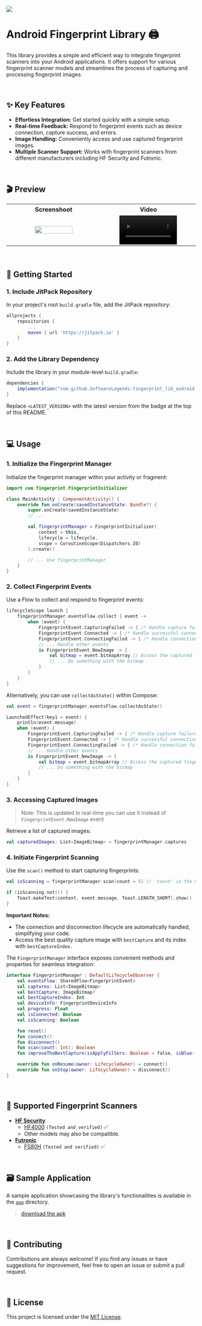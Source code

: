 [![](https://jitpack.io/v/SoftwareLegends/fingerprint_lib_android.svg)](https://jitpack.io/#SoftwareLegends/fingerprint_lib_android)

# Android Fingerprint Library 🖨️

This library provides a simple and efficient way to integrate fingerprint scanners into your Android applications. It offers support for various fingerprint scanner models and streamlines the process of capturing and processing fingerprint images.

<br/>

## ✨ Key Features

- **Effortless Integration:** Get started quickly with a simple setup.
- **Real-time Feedback:** Respond to fingerprint events such as device connection, capture success, and errors.
- **Image Handling:**  Conveniently access and use captured fingerprint images.
- **Multiple Scanner Support:**  Works with fingerprint scanners from different manufacturers including HF Security and Futronic.


<br/>

## 🎬 Preview

<table>
  <tr>
    <th>Screenshoot</th>
    <th>Video</th>
  </tr>
  <tr align="center">
    <td width="50%"> <img src="https://github.com/user-attachments/assets/9c5c7467-f6d6-475a-a90b-4539e64cbcc4" width="65%"/> </td>
    <td width="50%"> <video src="https://github.com/user-attachments/assets/779f1bb5-38f8-40a5-8d58-70842ab2c399" width="65%"/> </td>
  </tr>
</table>

<br/>

## 🚀 Getting Started

### 1. Include JitPack Repository

In your project's root `build.gradle` file, add the JitPack repository:

```gradle
allprojects {
    repositories {
        ...
        maven { url 'https://jitpack.io' } 
    }
}
```

### 2. Add the Library Dependency

Include the library in your module-level `build.gradle`:

```gradle
dependencies {
    implementation("com.github.SoftwareLegends:fingerprint_lib_android:<LATEST_VERSION>") 
}
```

Replace `<LATEST_VERSION>` with the latest version from the badge at the top of this README.

<br/>

## 💻 Usage

### 1. Initialize the Fingerprint Manager

Initialize the fingerprint manager within your activity or fragment:

```kotlin
import com.fingerprint.FingerprintInitializer

class MainActivity : ComponentActivity() {
    override fun onCreate(savedInstanceState: Bundle?) {
        super.onCreate(savedInstanceState)
        // ... 

        val fingerprintManager = FingerprintInitializer(
            context = this,
            lifecycle = lifecycle, 
            scope = CoroutineScope(Dispatchers.IO) 
        ).create()

        // ... Use fingerprintManager
    }
}
```

### 2. Collect Fingerprint Events

Use a Flow to collect and respond to fingerprint events:

```kotlin
lifecycleScope.launch {
    fingerprintManager.eventsFlow.collect { event ->
        when (event) {
            FingerprintEvent.CapturingFailed -> { /* Handle capture failure */ }
            FingerprintEvent.Connected -> { /* Handle successful connection */ }
            FingerprintEvent.ConnectingFailed -> { /* Handle connection failure */ }
            // ... Handle other events
            is FingerprintEvent.NewImage -> { 
                val bitmap = event.bitmapArray // Access the captured fingerprint image
                // ... Do something with the bitmap
            }
        }
    }
}
```

Alternatively, you can use `collectAsState()` within Compose:

```kotlin
val event = fingerprintManager.eventsFlow.collectAsState()

LaunchedEffect(key1 = event) {
    println(event.message)
    when (event) {
        FingerprintEvent.CapturingFailed -> { /* Handle capture failure */ }
        FingerprintEvent.Connected -> { /* Handle successful connection */ }
        FingerprintEvent.ConnectingFailed -> { /* Handle connection failure */ }
        // ... Handle other events
        is FingerprintEvent.NewImage -> { 
            val bitmap = event.bitmapArray // Access the captured fingerprint image
            // ... Do something with the bitmap
        }
    }
}
```

### 3. Accessing Captured Images

> Note: This is updated in real-time you can use it instead of `FingerprintEvent.NewImage` event

Retrieve a list of captured images: 

```kotlin
val capturedImages: List<ImageBitmap> = fingerprintManager.captures 
```

### 4. Initiate Fingerprint Scanning

Use the `scan()` method to start capturing fingerprints:

```kotlin
val isScanning = fingerprintManager.scan(count = 5) // 'count' is the number of desired captures

if (isScanning.not()) { 
    Toast.makeText(context, event.message, Toast.LENGTH_SHORT).show() 
}
```

**Important Notes:**

- The connection and disconnection lifecycle are automatically handled, simplifying your code.
- Access the best quality capture image with `bestCapture` and its index with `bestCaptureIndex`.

The `FingerprintManager` interface exposes convenient methods and properties for seamless integration:

```kotlin
interface FingerprintManager : DefaultLifecycleObserver {
    val eventsFlow: SharedFlow<FingerprintEvent>
    val captures: List<ImageBitmap>
    val bestCapture: ImageBitmap?
    val bestCaptureIndex: Int
    val deviceInfo: FingerprintDeviceInfo
    val progress: Float
    val isConnected: Boolean
    val isScanning: Boolean

    fun reset()
    fun connect()
    fun disconnect()
    fun scan(count: Int): Boolean
    fun improveTheBestCapture(isApplyFilters: Boolean = false, isBlue: Boolean = false)

    override fun onResume(owner: LifecycleOwner) = connect()
    override fun onStop(owner: LifecycleOwner) = disconnect()
}
```

<br/>

## 🤝  Supported Fingerprint Scanners

- **[HF Security](https://hfsecurity.cn/)**
    - [HF4000](https://hfsecurity.cn/hf4000-optical-android-fingerprint-scanner/) `(Tested and verified)` ✅
    - Other models may also be compatible.
- **[Futronic](https://www.futronic-tech.com/)**
    - [FS80H](https://www.futronic-tech.com/pro-detail.php?pro_id=1543) `(Tested and verified)` ✅

<br/>

## 🗃️  Sample Application

A sample application showcasing the library's functionalities is available in the [`app`](/app) directory.
> [download the apk](https://github.com/SoftwareLegends/fingerprint_lib_android/raw/develop/sample/sample.apk)

<br/>

## 🙌  Contributing

Contributions are always welcome! If you find any issues or have suggestions for improvement, feel free to open an issue or submit a pull request.

<br/>

## 📄  License

This project is licensed under the [MIT License](LICENSE).

<br/>
